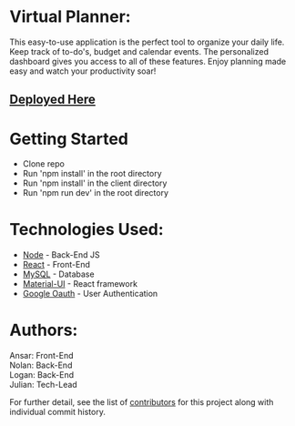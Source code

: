 # Virtual Planner:

This easy-to-use application is the perfect tool to organize your daily life.  Keep track of to-do's, budget and calendar events. The personalized dashboard gives you access to all of these features. Enjoy planning made easy and watch your productivity soar!

## [Deployed Here](https://blooming-refuge-52964.herokuapp.com)

# Getting Started
- Clone repo
- Run 'npm install' in the root directory
- Run 'npm install' in the client directory
- Run 'npm run dev' in the root directory

# Technologies Used: 

* [Node](https://nodejs.org/en/) - Back-End JS
* [React](https://reactjs.org/) - Front-End
* [MySQL](https://www.mysql.com/) - Database
* [Material-UI](https://material-ui.com/) - React framework
* [Google Oauth](https://developers.google.com/identity/protocols/OAuth2) - User Authentication

# Authors:

Ansar: Front-End\
Nolan: Back-End\
Logan: Back-End\
Julian: Tech-Lead

For further detail, see the list of [contributors](https://github.com/loganshahan/Virtual-Planner/graphs/contributors) for this project along with individual commit history.


